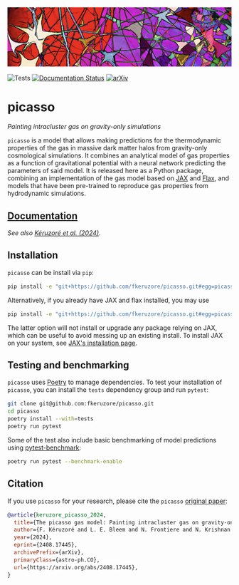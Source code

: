 <div align="center">
<img src="https://raw.githubusercontent.com/fkeruzore/fkeruzore.github.io/master/images/picasso_header.png" alt="logo"></img>
</div>

![Tests](https://github.com/fkeruzore/picasso/actions/workflows/python-tests.yml/badge.svg)
[![Documentation Status](https://readthedocs.org/projects/picasso-cosmo/badge/?version=latest)](https://picasso-cosmo.readthedocs.io/en/latest/?badge=latest)
[![arXiv](https://img.shields.io/badge/arXiv-2408.17445-b31b1b.svg)](https://arxiv.org/abs/2408.17445)

# picasso

*Painting intracluster gas on gravity-only simulations*

`picasso` is a model that allows making predictions for the thermodynamic properties of the gas in massive dark matter halos from gravity-only cosmological simulations.
It combines an analytical model of gas properties as a function of gravitational potential with a neural network predicting the parameters of said model.
It is released here as a Python package, combining an implementation of the gas model based on [JAX](https://jax.readthedocs.io/en/latest/) and [Flax](https://flax.readthedocs.io/en/latest/index.html), and models that have been pre-trained to reproduce gas properties from hydrodynamic simulations.

## [Documentation](https://picasso-cosmo.readthedocs.io/en/latest/)

*See also [Kéruzoré et al. (2024)](https://arxiv.org/abs/2408.17445).*

## Installation

`picasso` can be install via `pip`:

```sh
pip install -e "git+https://github.com/fkeruzore/picasso.git#egg=picasso[jax]"
```

Alternatively, if you already have JAX and flax installed, you may use

```sh
pip install -e "git+https://github.com/fkeruzore/picasso.git#egg=picasso"
```

The latter option will not install or upgrade any package relying on JAX, which can be useful to avoid messing up an existing install.
To install JAX on your system, see [JAX's installation page](https://github.com/google/jax#installation).

## Testing and benchmarking

`picasso` uses [Poetry](https://python-poetry.org) to manage dependencies.
To test your installation of `picasso`, you can install the `tests` dependency group and run `pytest`:

```sh
git clone git@github.com:fkeruzore/picasso.git
cd picasso
poetry install --with=tests
poetry run pytest
```

Some of the test also include basic benchmarking of model predictions using [pytest-benchmark](https://pytest-benchmark.readthedocs.io/en/latest/):

```sh
poetry run pytest --benchmark-enable
```

## Citation

If you use `picasso` for your research, please cite the `picasso` [original paper](https://arxiv.org/abs/2408.17445):

```bib
@article{keruzore_picasso_2024,
  title={The picasso gas model: Painting intracluster gas on gravity-only simulations}, 
  author={F. Kéruzoré and L. E. Bleem and N. Frontiere and N. Krishnan and M. Buehlmann and J. D. Emberson and S. Habib and P. Larsen},
  year={2024},
  eprint={2408.17445},
  archivePrefix={arXiv},
  primaryClass={astro-ph.CO},
  url={https://arxiv.org/abs/2408.17445}, 
}
```
